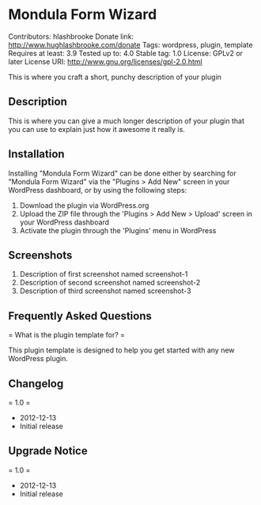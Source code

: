 # Mondula Form Wizard
Contributors: hlashbrooke
Donate link: http://www.hughlashbrooke.com/donate
Tags: wordpress, plugin, template
Requires at least: 3.9
Tested up to: 4.0
Stable tag: 1.0
License: GPLv2 or later
License URI: http://www.gnu.org/licenses/gpl-2.0.html

This is where you craft a short, punchy description of your plugin

## Description

This is where you can give a much longer description of your plugin that you can use to explain just how it awesome it really is.

## Installation

Installing "Mondula Form Wizard" can be done either by searching for "Mondula Form Wizard" via the "Plugins > Add New" screen in your WordPress dashboard, or by using the following steps:

1. Download the plugin via WordPress.org
1. Upload the ZIP file through the 'Plugins > Add New > Upload' screen in your WordPress dashboard
1. Activate the plugin through the 'Plugins' menu in WordPress

## Screenshots

1. Description of first screenshot named screenshot-1
2. Description of second screenshot named screenshot-2
3. Description of third screenshot named screenshot-3

## Frequently Asked Questions

= What is the plugin template for? =

This plugin template is designed to help you get started with any new WordPress plugin.

## Changelog

= 1.0 =
* 2012-12-13
* Initial release

## Upgrade Notice

= 1.0 =
* 2012-12-13
* Initial release
